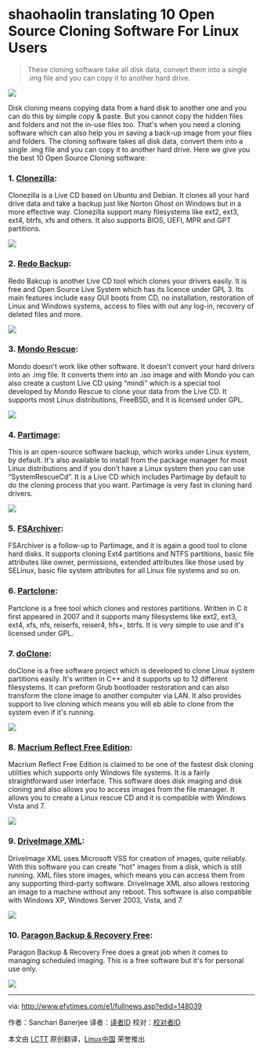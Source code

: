 shaohaolin translating
10 Open Source Cloning Software For Linux Users
================================================================================
>  These cloning software take all disk data, convert them into a single .img file and you can copy it to another hard drive.

![](http://1-ps.googleusercontent.com/h/www.efytimes.com/admin/useradmin/photo/150x150x1Qn740810PM9112014.jpg.pagespeed.ic.Ch7q5vT9Yg.jpg)

Disk cloning means copying data from a hard disk to another one and you can do this by simple copy & paste. But you cannot copy the hidden files and folders and not the in-use files too. That's when you need a cloning software which can also help you in saving a back-up image from your files and folders. The cloning software takes all disk data, convert them into a single .img file and you can copy it to another hard drive. Here we give you the best 10 Open Source Cloning software:

### 1. [Clonezilla][1]: ###

Clonezilla is a Live CD based on Ubuntu and Debian. It clones all your hard drive data and take a backup just like Norton Ghost on Windows but in a more effective way. Clonezilla support many filesystems like ext2, ext3, ext4, btrfs, xfs and others. It also supports BIOS, UEFI, MPR and GPT partitions.

![](http://1-ps.googleusercontent.com/h/www.efytimes.com/admin/useradmin/rte/my_documents/my_pictures/600x450xZ34_clonezilla-600x450.png.pagespeed.ic.8Jq7pL2dwo.png)

### 2. [Redo Backup][2]: ###

Redo Bakcup is another Live CD tool which clones your drivers easily. It is free and Open Source Live System which has its licence under GPL 3. Its main features include easy GUI boots from CD, no installation, restoration of Linux and Windows systems, access to files with out any log-in, recovery of deleted files and more.

![](http://1-ps.googleusercontent.com/h/www.efytimes.com/admin/useradmin/rte/my_documents/my_pictures/600x450x7D5_Redo-Backup-600x450.jpeg.pagespeed.ic.3QMikN07F5.jpg)

### 3. [Mondo Rescue][3]: ###

Mondo doesn't work like other software. It doesn’t convert your hard drivers into an .img file. It converts them into an .iso image and with Mondo you can also create a custom Live CD using “mindi” which is a special tool developed by Mondo Rescue to clone your data from the Live CD. It supports most Linux distributions, FreeBSD, and it is licensed under GPL.

![](http://1-ps.googleusercontent.com/h/www.efytimes.com/admin/useradmin/rte/my_documents/my_pictures/620x387x3C4_MondoRescue-620x387.jpeg.pagespeed.ic.cqVh7nbMNt.jpg)

### 4. [Partimage][4]: ###

This is an open-source software backup, which works under Linux system, by default. It's also available to install from the package manager for most Linux distributions and if you don’t have a Linux system then you can use “SystemRescueCd”. It is a Live CD which includes Partimage by default to do the cloning process that you want. Partimage is very fast in cloning hard drivers.

![](http://1-ps.googleusercontent.com/h/www.efytimes.com/admin/useradmin/rte/my_documents/my_pictures/620x424xBZF_partimage-620x424.png.pagespeed.ic.ygzrogRJgE.png)

### 5. [FSArchiver][5]: ###

FSArchiver is a follow-up to Partimage, and it is again a good tool to clone hard disks. It supports cloning Ext4 partitions and NTFS partitions, basic file attributes like owner, permissions, extended attributes like those used by SELinux, basic file system attributes for all Linux file systems and so on.

### 6. [Partclone][6]: ###

Partclone is a free tool which clones and restores partitions. Written in C it first appeared in 2007 and it supports many filesystems like ext2, ext3, ext4, xfs, nfs, reiserfs, reiser4, hfs+, btrfs. It is very simple to use and it's licensed under GPL.

### 7. [doClone][7]: ###

doClone is a free software project which is developed to clone Linux system partitions easily. It's written in C++ and it supports up to 12 different filesystems. It can preform Grub bootloader restoration and can also transform the clone image to another computer via LAN. It also provides support to live cloning which means you will eb able to clone from the system even if it's running.

![](http://1-ps.googleusercontent.com/h/www.efytimes.com/admin/useradmin/rte/my_documents/my_pictures/620x396x2A6_doClone-620x396.jpeg.pagespeed.ic.qhimTILQPI.jpg)

### 8. [Macrium Reflect Free Edition][8]: ###

Macrium Reflect Free Edition is claimed to be one of the fastest disk cloning utilities which supports only Windows file systems. It is a fairly straightforward user interface. This software does disk imaging and disk cloning and also allows you to access images from the file manager. It allows you to create a Linux rescue CD and it is compatible with Windows Vista and 7.

![](http://1-ps.googleusercontent.com/h/www.efytimes.com/admin/useradmin/rte/my_documents/my_pictures/620x464xD1E_open1.jpg.pagespeed.ic.RQ41AyMCFx.png)

### 9. [DriveImage XML][9]: ###

DriveImage XML uses Microsoft VSS for creation of images, quite reliably. With this software you can create "hot" images from a disk, which is still running. XML files store images, which means you can access them from any supporting third-party software. DriveImage XML also allows restoring an image to a machine without any reboot. This software is also compatible with Windows XP, Windows Server 2003, Vista, and 7.

![](http://1-ps.googleusercontent.com/h/www.efytimes.com/admin/useradmin/rte/my_documents/my_pictures/620x475x357_open2.jpg.pagespeed.ic.50ipbFWsa2.jpg)

### 10. [Paragon Backup & Recovery Free][10]: ###

Paragon Backup & Recovery Free does a great job when it comes to managing scheduled imaging. This is a free software but it's for personal use only.

![](http://1-ps.googleusercontent.com/h/www.efytimes.com/admin/useradmin/rte/my_documents/my_pictures/600x536x9Z9_open3.jpg.pagespeed.ic.9rDHp0keFw.png)




--------------------------------------------------------------------------------

via: http://www.efytimes.com/e1/fullnews.asp?edid=148039

作者：Sanchari Banerjee
译者：[译者ID](https://github.com/译者ID)
校对：[校对者ID](https://github.com/校对者ID)

本文由 [LCTT](https://github.com/LCTT/TranslateProject) 原创翻译，[Linux中国](http://linux.cn/) 荣誉推出

[1]:http://clonezilla.org/
[2]:http://redobackup.org/
[3]:http://www.mondorescue.org/
[4]:http://www.partimage.org/Main_Page
[5]:http://www.fsarchiver.org/Main_Page
[6]:http://www.partclone.org/
[7]:http://doclone.nongnu.org/
[8]:http://www.macrium.com/reflectfree.aspx
[9]:http://www.runtime.org/driveimage-xml.htm
[10]:http://www.paragon-software.com/home/br-free/